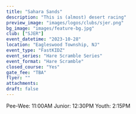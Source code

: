 ```yaml
---
title: "Sahara Sands"
description: "This is (almost) desert racing"
preview_image: "images/logos/clubs/sjer.png"
bg_image: "images/feature-bg.jpg"
club: ["SJER"]
event_datetime: "2023-10-28"
location: "Eagleswood Township, NJ"
event_type: "FastKIDZ"
event_series: "Hare Scramble Series"
event_format: "Hare Scramble"
closed_course: "Yes"
gate_fee: "TBA"
flyer: ""
attachments:
draft: false
---
```


Pee-Wee: 11:00AM
Junior: 12:30PM
Youth: 2:15PM